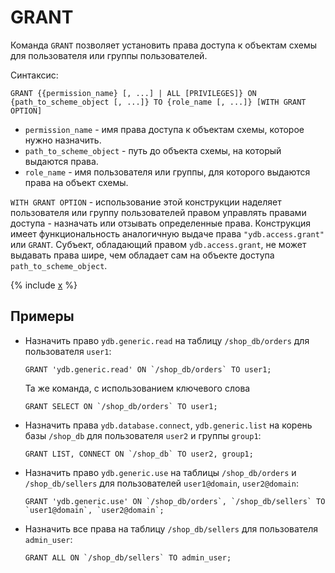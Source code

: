 # GRANT

Команда `GRANT` позволяет установить права доступа к объектам схемы для пользователя или группы пользователей.

Синтаксис:

```yql
GRANT {{permission_name} [, ...] | ALL [PRIVILEGES]} ON {path_to_scheme_object [, ...]} TO {role_name [, ...]} [WITH GRANT OPTION]
```

* `permission_name` - имя права доступа к объектам схемы, которое нужно назначить.
* `path_to_scheme_object` - путь до объекта схемы, на который выдаются права.
* `role_name` - имя пользователя или группы, для которого выдаются права на объект схемы.

`WITH GRANT OPTION` - использование этой конструкции наделяет пользователя или группу пользователей правом управлять правами доступа - назначать или отзывать определенные права. Конструкция имеет функциональность аналогичную выдаче права `"ydb.access.grant"` или `GRANT`.
Субъект, обладающий правом `ydb.access.grant`, не может выдавать права шире, чем обладает сам на объекте доступа `path_to_scheme_object`.

{% include [x](../_includes/permissions_list.md) %}

## Примеры

* Назначить право `ydb.generic.read` на таблицу `/shop_db/orders` для пользователя `user1`:

  ```yql
  GRANT 'ydb.generic.read' ON `/shop_db/orders` TO user1;
  ```

  Та же команда, с использованием ключевого слова

  ```yql
  GRANT SELECT ON `/shop_db/orders` TO user1;
  ```

* Назначить права `ydb.database.connect`, `ydb.generic.list` на корень базы `/shop_db` для пользователя `user2` и группы `group1`:

  ```yql
  GRANT LIST, CONNECT ON `/shop_db` TO user2, group1;
  ```

* Назначить право `ydb.generic.use` на таблицы `/shop_db/orders` и `/shop_db/sellers` для пользователей `user1@domain`, `user2@domain`:

  ```yql
  GRANT 'ydb.generic.use' ON `/shop_db/orders`, `/shop_db/sellers` TO `user1@domain`, `user2@domain`;
  ```

* Назначить все права на таблицу `/shop_db/sellers` для пользователя `admin_user`:

  ```yql
  GRANT ALL ON `/shop_db/sellers` TO admin_user;
  ```
